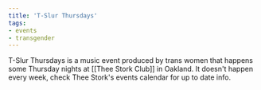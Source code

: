 ```yaml
---
title: 'T-Slur Thursdays'
tags:
- events
- transgender
---
```


T-Slur Thursdays is a music event produced by trans women that happens some Thursday nights at [[Thee Stork Club]] in Oakland. It doesn't happen every week, check Thee Stork's events calendar for up to date info.